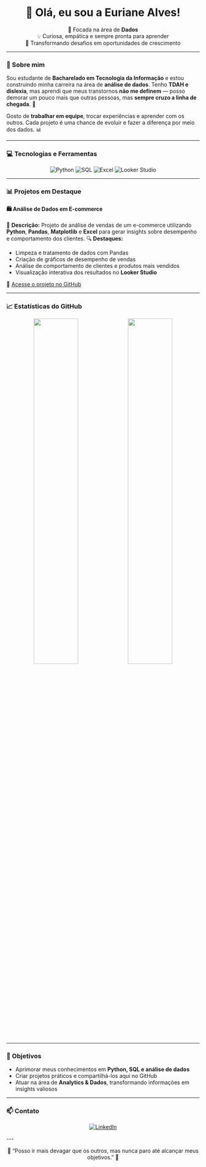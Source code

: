 <!-- Banner ou saudação -->

<h1 align="center">👋 Olá, eu sou a Euriane Alves!</h1>

<p align="center">
  🎯 Focada na área de <strong>Dados</strong> <br>
  💡 Curiosa, empática e sempre pronta para aprender <br>
  🌱 Transformando desafios em oportunidades de crescimento
</p>

---

### 🧠 Sobre mim

Sou estudante de **Bacharelado em Tecnologia da Informação** e estou construindo minha carreira na área de **análise de dados**.
Tenho **TDAH e dislexia**, mas aprendi que meus transtornos **não me definem** — posso demorar um pouco mais que outras pessoas, mas **sempre cruzo a linha de chegada**. 💪

Gosto de **trabalhar em equipe**, trocar experiências e aprender com os outros.
Cada projeto é uma chance de evoluir e fazer a diferença por meio dos dados. 📊

---

### 💻 Tecnologias e Ferramentas

<p align="center">
  <img src="https://img.shields.io/badge/Python-3776AB?style=for-the-badge&logo=python&logoColor=white" alt="Python">
  <img src="https://img.shields.io/badge/SQL-025E8C?style=for-the-badge&logo=postgresql&logoColor=white" alt="SQL">
  <img src="https://img.shields.io/badge/Excel-217346?style=for-the-badge&logo=microsoft-excel&logoColor=white" alt="Excel">
  <img src="https://img.shields.io/badge/Looker%20Studio-4285F4?style=for-the-badge&logo=google&logoColor=white" alt="Looker Studio">
</p>

---

### 📊 Projetos em Destaque

#### 🛍️ Análise de Dados em E-commerce

📌 **Descrição:** Projeto de análise de vendas de um e-commerce utilizando **Python**, **Pandas**, **Matplotlib** e **Excel** para gerar insights sobre desempenho e comportamento dos clientes.
🔍 **Destaques:**

* Limpeza e tratamento de dados com Pandas
* Criação de gráficos de desempenho de vendas
* Análise de comportamento de clientes e produtos mais vendidos
* Visualização interativa dos resultados no **Looker Studio**

🔗 [Acesse o projeto no GitHub](https://github.com/eurianealvesdev/ecommerce-analise-dados)

---

### 📈 Estatísticas do GitHub

<p align="center">
  <img width="48%" src="https://github-readme-stats.vercel.app/api?username=eurianealvesdev&show_icons=true&theme=tokyonight" />
  <img width="48%" src="https://github-readme-stats.vercel.app/api/top-langs/?username=eurianealvesdev&layout=compact&theme=tokyonight" />
</p>

---

### 🚀 Objetivos

* Aprimorar meus conhecimentos em **Python, SQL e análise de dados**
* Criar projetos práticos e compartilhá-los aqui no GitHub
* Atuar na área de **Analytics & Dados**, transformando informações em insights valiosos

---

### 📫 Contato

<p align="center">
  <a href="https://https://www.linkedin.com/in/euriane-alves/" target="_blank">
    <img src="https://img.shields.io/badge/LinkedIn-0077B5?style=for-the-badge&logo=linkedin&logoColor=white" alt="LinkedIn">
  </a>
  
</p>
---
<p align="center">
  💬 “Posso ir mais devagar que os outros, mas nunca paro até alcançar meus objetivos.” 🌻
</p>
